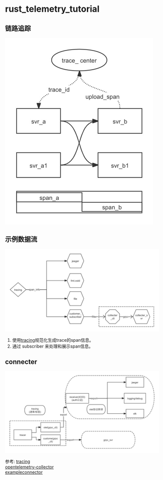 # rust_telemetry_tutorial

## 链路追踪
![](./doc/trace.jpg)

## 示例数据流
![](./doc/tracing.jpg)
1. 使用[tracing](https://github.com/tokio-rs/tracing)规范化生成trace的span信息。 
2. 通过 subscriber 来处理和展示span信息。

## connecter
![](./doc/connecter.jpg)


参考:
[tracing](https://github.com/tokio-rs/tracing)  
[opentelemetry-collector](https://github.com/open-telemetry/opentelemetry-collector)  
[exampleconnector](https://github.com/gord02/exampleconnector)